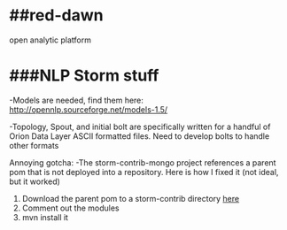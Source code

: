 ##red-dawn
========

open analytic platform

###NLP Storm stuff
========

-Models are needed, find them here:
http://opennlp.sourceforge.net/models-1.5/

-Topology, Spout, and initial bolt are specifically written for a handful of Orion Data Layer ASCII formatted files. Need to develop bolts to handle other formats

Annoying gotcha:
-The storm-contrib-mongo project references a parent pom that is not deployed into a repository. Here is how I fixed it (not ideal, but it worked)
1. Download the parent pom to a storm-contrib directory [here](https://raw.github.com/nathanmarz/storm-contrib/master/pom.xml "Parent POM")  
2. Comment out the modules  
3. mvn install it

